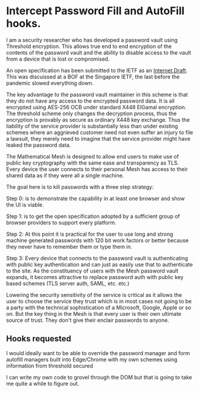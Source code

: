 # Intercept Password Fill and AutoFill hooks.

I am a security researcher who has developed a password vault using Threshold encryption. This
allows true end to end encryption of the contents of the password vault and the ability to
disable access to the vault from a device that is lost or compromised.

An open specification has been submitted to the IETF as an 
[Internet Draft](https://www.ietf.org/archive/id/draft-hallambaker-mesh-architecture-19.html).
This was discuissed at a BOF at the Singapore IETF, the last before the pandemic slowed 
everything down.

The key advantage to the password vault maintainer in this scheme is that they do not have any
access to the encrypted password data. It is all encrypted using AES-256 OCB under standard 
X448 ElGamal encryption. The threshold scheme only changes the decryption process, thus the
encryption is provably as secure as ordinary X448 key exchange. Thus the liability of the 
service provider is substantially less than under existing schemes where an aggrieved 
customer need not even suffer an injury to file a lawsuit, they merely need to imagine that
the service provider might have leaked the password data.

The Mathematical Mesh is designed to allow end users to make use of public key cryptography
with the same ease and transparency as TLS. Every device the user connects to their personal
Mesh has access to their shared data as if they were all a single machine.

The goal here is to kill passwords with a three step strategy:

Step 0: is to demonstrate the capability in at least one browser and show the UI is viable.

Step 1: is to get the open specification adopted by a sufficient group of browser providers to
support every platform.

Step 2: At this point it is practical for the user to use long and strong machine generated 
passwords with 120 bit work factors or better because they never have to remember them
or type them in.

Step 3: Every device that connects to the password vault is authenticating with public
key authentication and can just as easily use that to authenticate to the site. As the 
constituency of users with the Mesh password vault expands, it becomes attractive to replace
password auth with public key based schemes (TLS server auth, SAML, etc. etc.)

Lowering the security sensitivity of the service is critical as it allows the user to 
choose the service they trust which is in most cases not going to be a party with the
technical sophistication of a Microsoft, Google, Apple or so on. But the key thing in the
Mesh is that every user is their own ultimate source of trust. They don't give their 
enclair passwords to anyone.


## Hooks requested

I would ideally want to be able to override the password manager and form autofill managers
built into Edge/Chrome with my own schemes using information from threshold secured 

I can write my own code to grovel through the DOM but that is going to take me quite
a while to figure out.



